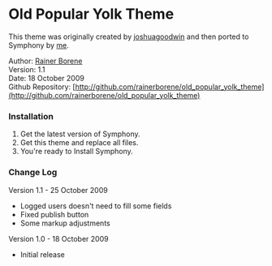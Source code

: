 Old Popular Yolk Theme
======================

This theme was originally created by [joshuagoodwin](http://joshuagoodwin.com/) and then ported to Symphony by [me](mailto:rainerborene@gmail.com).

Author: [Rainer Borene](http://github.com/rainerborene/old_popular_yolk_theme)  
Version: 1.1  
Date: 18 October 2009  
Github Repository: [http://github.com/rainerborene/old_popular_yolk_theme](http://github.com/rainerborene/old_popular_yolk_theme)  

### Installation

1. Get the latest version of Symphony.
2. Get this theme and replace all files.
3. You're ready to Install Symphony.

### Change Log

Version 1.1 - 25 October 2009

* Logged users doesn't need to fill some fields
* Fixed publish button
* Some markup adjustments

Version 1.0 - 18 October 2009

* Initial release
